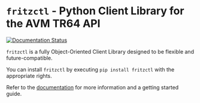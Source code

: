 
``fritzctl`` - Python Client Library for the AVM TR64 API
=======================================================

[![Documentation Status](https://readthedocs.org/projects/fritzctl/badge/?version=latest)](http://fritzctl.readthedocs.io/en/latest/?badge=latest)

``fritzctl`` is a fully Object-Oriented Client Library designed to be flexible and future-compatible.

You can install ``fritzctl`` by executing ``pip install fritzctl`` with the appropriate rights.

Refer to the [documentation](http://fritzctl.rtfd.io) for more information and a getting started guide.
